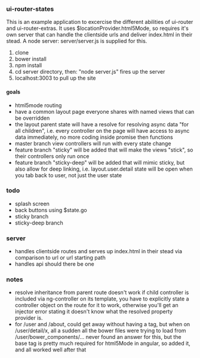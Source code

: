 ### ui-router-states
This is an example application to excercise the different abilities of ui-router and ui-router-extras.
It uses $locationProvider.html5Mode, so requires it's own server that can handle the clientside urls and deliver index.html
in their stead. A node server: server/server.js is supplied for this.

1. clone
2. bower install
3. npm install
4. cd server directory, then: "node server.js" fires up the server
5. localhost:3003 to pull up the site


#### goals
* html5mode routing
* have a common layout page everyone shares with named views that can be overridden
* the layout parent state will have a resolve for resolving async data "for all children", i.e. every controller on the page
will have access to async data immediately, no more coding inside promise then functions
* master branch view controllers will run with every state change
* feature branch "sticky" will be added that will make the views "stick", so their controllers only run once
* feature branch "sticky-deep" will be added that will mimic sticky, but also allow for deep linking,
i.e. layout.user.detail state will be open when you tab back to user, not just the user state


### todo
* splash screen
* back buttons using $state.go
* sticky branch
* sticky-deep branch

### server
* handles clientside routes and serves up index.html in their stead via comparison to url or url starting path
* handles api should there be one


### notes
* resolve inheritance from parent route doesn't work if child controller is included via ng-controller on its template,
you have to explicitly state a controller object on the route for it to work, otherwise you'll get an injector error
stating it doesn't know what the resolved property provider is.
* for /user and /about, could get away without having a <base> tag, but when on /user/detail/x, all a sudden all
the bower files were trying to load from /user/bower_components/... never found an answer for this, but the base tag is
pretty much required for html5Mode in angular, so added it, and all worked well after that

